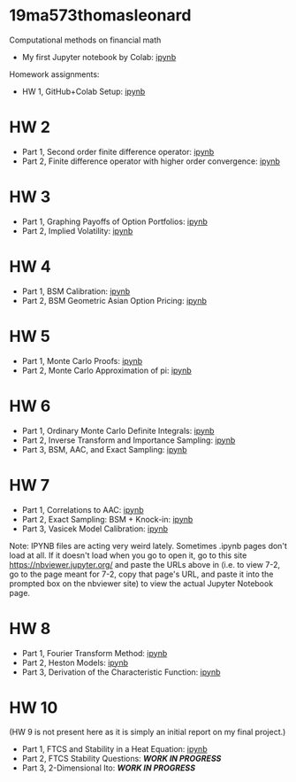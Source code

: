 # 19ma573thomasleonard
Computational methods on financial math

* My first Jupyter notebook by Colab: [ipynb](src/first_notebook_v01.ipynb)

Homework assignments:
* HW 1, GitHub+Colab Setup: [ipynb](src/homework1_v01.ipynb)

# HW 2
* Part 1, Second order finite difference operator: [ipynb](src/hw2_second_fd_v01.ipynb)
* Part 2, Finite difference operator with higher order convergence: [ipynb](src/hw2_ex_fd_v02.ipynb)

# HW 3
* Part 1, Graphing Payoffs of Option Portfolios: [ipynb](src/hw3_option_combinations_v02.ipynb)
* Part 2, Implied Volatility: [ipynb](src/hw3_implied_volatility_v02.ipynb)

# HW 4
* Part 1, BSM Calibration: [ipynb](src/hw4_bsm_calibration_v02.ipynb)
* Part 2, BSM Geometric Asian Option Pricing: [ipynb](src/hw4_bsm_geometric_asian_option_v02.ipynb)

# HW 5
* Part 1, Monte Carlo Proofs: [ipynb](src/hw5_mc_01_v02.ipynb)
* Part 2, Monte Carlo Approximation of pi: [ipynb](src/hw5_mc_02_v02.ipynb)

# HW 6
* Part 1, Ordinary Monte Carlo Definite Integrals: [ipynb](src/hw6_omc_integral_v01.ipynb)
* Part 2, Inverse Transform and Importance Sampling: [ipynb](src/hw6_is_it_integral_v01.ipynb)
* Part 3, BSM, AAC, and Exact Sampling: [ipynb](src/hw6_exact_sample_v01.ipynb)

# HW 7
* Part 1, Correlations to AAC: [ipynb](src/hw7_correlations_to_aac_v02.ipynb)
* Part 2, Exact Sampling: BSM + Knock-in: [ipynb](src/hw7_es_bsm_knock_in_v02.ipynb)
* Part 3, Vasicek Model Calibration: [ipynb](src/hw7_vasicek_calibration_v04.ipynb)

Note: IPYNB files are acting very weird lately. Sometimes .ipynb pages don't load at all. If it doesn't load when you go to open it, go to this site https://nbviewer.jupyter.org/ and paste the URLs above in (i.e. to view 7-2, go to the page meant for 7-2, copy that page's URL, and paste it into the prompted box on the nbviewer site) to view the actual Jupyter Notebook page.

# HW 8
* Part 1, Fourier Transform Method: [ipynb](src/hw8_1_v03.ipynb)
* Part 2, Heston Models: [ipynb](src/hw8_2_heston_pricing_v02.ipynb)
* Part 3, Derivation of the Characteristic Function: [ipynb](src/hw8_3_derivation_of_characteristic_function_v02.ipynb)

# HW 10
(HW 9 is not present here as it is simply an initial report on my final project.)
* Part 1, FTCS and Stability in a Heat Equation: [ipynb](https://github.com/TALeonard/19ma573thomasleonard/blob/master/src/hw10_heat_ftcs.ipynb)
* Part 2, FTCS Stability Questions: ***WORK IN PROGRESS***
* Part 3, 2-Dimensional Ito: ***WORK IN PROGRESS***
